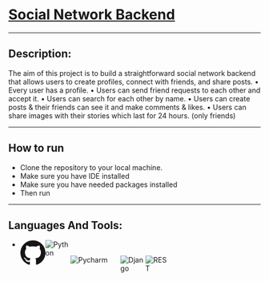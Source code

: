 # [Social Network Backend](Simple%20String%20Calculator.pdf)
---

## Description:
The aim of this project is to build a straightforward social network backend that 
allows users to create profiles, connect with friends, and share posts.
• Every user has a profile. 
• Users can send friend requests to each other and accept it. 
• Users can search for each other by name. 
• Users can create posts & their friends can see it and make comments & 
likes. 
• Users can share images with their stories which last for 24 hours. (only 
friends)

---
 ## How to run

- Clone the repository to your local machine.
- Make sure you have IDE installed  
- Make sure you have needed packages installed
- Then run

---
## Languages And Tools:

-  <img align="left" alt="GitHub" width="50px" src="https://raw.githubusercontent.com/github/explore/78df643247d429f6cc873026c0622819ad797942/topics/github/github.png" /> <img align="left" alt="Python" width="50px" src="https://user-images.githubusercontent.com/25181517/183423507-c056a6f9-1ba8-4312-a350-19bcbc5a8697.png" /> 
<img align="left" alt="Pycharm" width="100px" src="https://camo.githubusercontent.com/1c9a96a51b6fa4435847f9301c20a8dbdc515d7b657f4dede4a929a55c0b0036/68747470733a2f2f696d672e736869656c64732e696f2f62616467652f5079436861726d2d3030303030302e7376673f267374796c653d666f722d7468652d6261646765266c6f676f3d5079436861726d266c6f676f436f6c6f723d7768697465" />
<img align="left" alt="Django" width="50px" src="https://media.geeksforgeeks.org/wp-content/uploads/20200210175202/django-basics.png" /> 
<img align="left" alt="REST" width="50px" src="https://image.pngaaa.com/387/4169387-middle.png" /> 

<br/>
